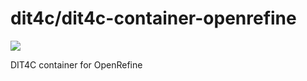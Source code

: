 # dit4c/dit4c-container-openrefine

[![](https://badge.imagelayers.io/dit4c/dit4c-container-openrefine:latest.svg)](https://imagelayers.io/?images=dit4c/dit4c-container-openrefine:latest)

DIT4C container for OpenRefine
